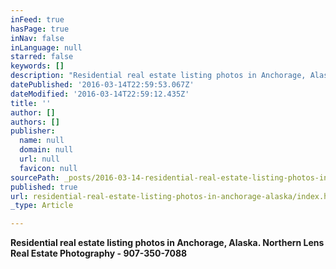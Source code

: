 ```yaml
---
inFeed: true
hasPage: true
inNav: false
inLanguage: null
starred: false
keywords: []
description: "Residential real estate listing photos in Anchorage, Alaska. \_Northern Lens Real Estate Photography - 907-350-7088"
datePublished: '2016-03-14T22:59:53.067Z'
dateModified: '2016-03-14T22:59:12.435Z'
title: ''
author: []
authors: []
publisher:
  name: null
  domain: null
  url: null
  favicon: null
sourcePath: _posts/2016-03-14-residential-real-estate-listing-photos-in-anchorage-alaska.md
published: true
url: residential-real-estate-listing-photos-in-anchorage-alaska/index.html
_type: Article

---
```

**Residential real estate listing photos in Anchorage, Alaska.  Northern Lens Real Estate Photography - 907-350-7088**